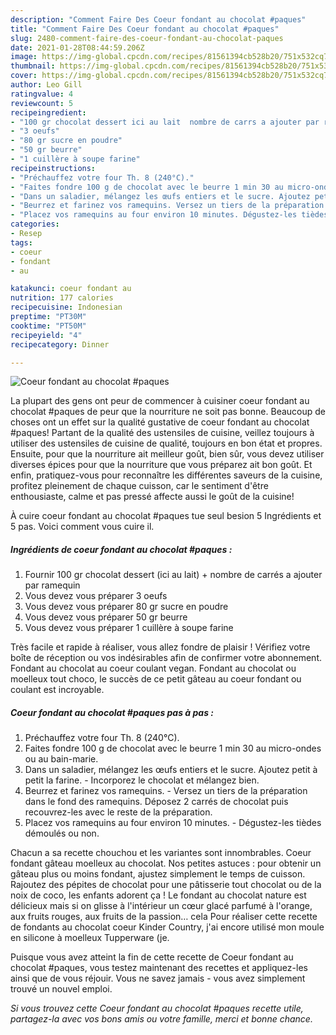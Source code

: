 ```yaml
---
description: "Comment Faire Des Coeur fondant au chocolat #paques"
title: "Comment Faire Des Coeur fondant au chocolat #paques"
slug: 2480-comment-faire-des-coeur-fondant-au-chocolat-paques
date: 2021-01-28T08:44:59.206Z
image: https://img-global.cpcdn.com/recipes/81561394cb528b20/751x532cq70/coeur-fondant-au-chocolat-paques-photo-principale-de-la-recette.jpg
thumbnail: https://img-global.cpcdn.com/recipes/81561394cb528b20/751x532cq70/coeur-fondant-au-chocolat-paques-photo-principale-de-la-recette.jpg
cover: https://img-global.cpcdn.com/recipes/81561394cb528b20/751x532cq70/coeur-fondant-au-chocolat-paques-photo-principale-de-la-recette.jpg
author: Leo Gill
ratingvalue: 4
reviewcount: 5
recipeingredient:
- "100 gr chocolat dessert ici au lait  nombre de carrs a ajouter par ramequin"
- "3 oeufs"
- "80 gr sucre en poudre"
- "50 gr beurre"
- "1 cuillère à soupe farine"
recipeinstructions:
- "Préchauffez votre four Th. 8 (240°C)."
- "Faites fondre 100 g de chocolat avec le beurre 1 min 30 au micro-ondes ou au bain-marie."
- "Dans un saladier, mélangez les œufs entiers et le sucre. Ajoutez petit à petit la farine. Incorporez le chocolat et mélangez bien."
- "Beurrez et farinez vos ramequins. Versez un tiers de la préparation dans le fond des ramequins. Déposez 2 carrés de chocolat puis recouvrez-les avec le reste de la préparation."
- "Placez vos ramequins au four environ 10 minutes. Dégustez-les tièdes démoulés ou non."
categories:
- Resep
tags:
- coeur
- fondant
- au

katakunci: coeur fondant au 
nutrition: 177 calories
recipecuisine: Indonesian
preptime: "PT30M"
cooktime: "PT50M"
recipeyield: "4"
recipecategory: Dinner

---
```



![Coeur fondant au chocolat #paques](https://img-global.cpcdn.com/recipes/81561394cb528b20/751x532cq70/coeur-fondant-au-chocolat-paques-photo-principale-de-la-recette.jpg)

La plupart des gens ont peur de commencer à cuisiner coeur fondant au chocolat #paques de peur que la nourriture ne soit pas bonne. Beaucoup de choses ont un effet sur la qualité gustative de coeur fondant au chocolat #paques! Partant de la qualité des ustensiles de cuisine, veillez toujours à utiliser des ustensiles de cuisine de qualité, toujours en bon état et propres. Ensuite, pour que la nourriture ait meilleur goût, bien sûr, vous devez utiliser diverses épices pour que la nourriture que vous préparez ait bon goût. Et enfin, pratiquez-vous pour reconnaître les différentes saveurs de la cuisine, profitez pleinement de chaque cuisson, car le sentiment d'être enthousiaste, calme et pas pressé affecte aussi le goût de la cuisine!

<!--inarticleads1-->

À cuire coeur fondant au chocolat #paques tue seul besion 5 Ingrédients et 5 pas. Voici comment vous cuire il.

##### Ingrédients de coeur fondant au chocolat #paques :

1. Fournir 100 gr chocolat dessert (ici au lait) + nombre de carrés a ajouter par ramequin
1. Vous devez vous préparer 3 oeufs
1. Vous devez vous préparer 80 gr sucre en poudre
1. Vous devez vous préparer 50 gr beurre
1. Vous devez vous préparer 1 cuillère à soupe farine


Très facile et rapide à réaliser, vous allez fondre de plaisir ! Vérifiez votre boîte de réception ou vos indésirables afin de confirmer votre abonnement. Fondant au chocolat au coeur coulant vegan. Fondant au chocolat ou moelleux tout choco, le succès de ce petit gâteau au coeur fondant ou coulant est incroyable. 

<!--inarticleads2-->

##### Coeur fondant au chocolat #paques pas à pas :

1. Préchauffez votre four Th. 8 (240°C).
1. Faites fondre 100 g de chocolat avec le beurre 1 min 30 au micro-ondes ou au bain-marie.
1. Dans un saladier, mélangez les œufs entiers et le sucre. Ajoutez petit à petit la farine. - Incorporez le chocolat et mélangez bien.
1. Beurrez et farinez vos ramequins. - Versez un tiers de la préparation dans le fond des ramequins. Déposez 2 carrés de chocolat puis recouvrez-les avec le reste de la préparation.
1. Placez vos ramequins au four environ 10 minutes. - Dégustez-les tièdes démoulés ou non.


Chacun a sa recette chouchou et les variantes sont innombrables. Coeur fondant gâteau moelleux au chocolat. Nos petites astuces : pour obtenir un gâteau plus ou moins fondant, ajustez simplement le temps de cuisson. Rajoutez des pépites de chocolat pour une pâtisserie tout chocolat ou de la noix de coco, les enfants adorent ça ! Le fondant au chocolat nature est délicieux mais si on glisse à l&#39;intérieur un cœur glacé parfumé à l&#39;orange, aux fruits rouges, aux fruits de la passion… cela Pour réaliser cette recette de fondants au chocolat coeur Kinder Country, j&#39;ai encore utilisé mon moule en silicone à moelleux Tupperware (je. 

<!--inarticleads1-->

<p>
Puisque vous avez atteint la fin de cette recette de Coeur fondant au chocolat #paques, vous testez maintenant des recettes et appliquez-les ainsi que de vous réjouir. Vous ne savez jamais - vous avez simplement trouvé un nouvel emploi.
</p>

<p>
<i>Si vous trouvez cette Coeur fondant au chocolat #paques recette utile, partagez-la avec vos bons amis ou votre famille, merci et bonne chance.</i>
</p>
